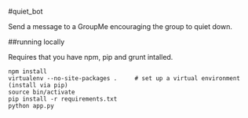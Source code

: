 #quiet_bot

Send a message to a GroupMe encouraging the group to quiet down.

##running locally

Requires that you have npm, pip and grunt intalled.

    npm install
    virtualenv --no-site-packages .     # set up a virtual environment (install via pip)
    source bin/activate
    pip install -r requirements.txt
    python app.py
